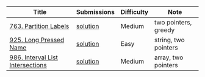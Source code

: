 |Title|Submissions|Difficulty|Note|
|------|------|------|------|
[763. Partition Labels](https://leetcode.com/problems/partition-labels/)|[solution](https://github.com/zybotian/leetcode/blob/master/src/main/java/twopointers/PartitionLabels.java)|Medium|two pointers, greedy|
[925. Long Pressed Name](https://leetcode.com/problems/long-pressed-name/)|[solution](https://github.com/zybotian/leetcode/blob/master/src/main/java/twopointers/IsLongPressedName.java)|Easy|string, two pointers|
[986. Interval List Intersections](https://leetcode.com/problems/interval-list-intersections/)|[solution](https://github.com/zybotian/leetcode/blob/master/src/main/java/twopointers/IntervalIntersection.java)|Medium|array, two pointers|
